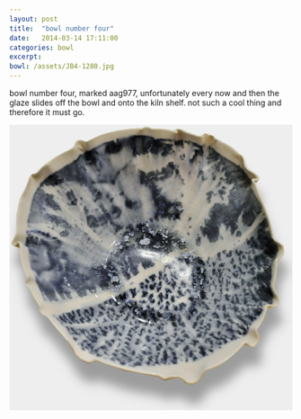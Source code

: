 ```yaml
---
layout: post
title:  "bowl number four"
date:   2014-03-14 17:11:00
categories: bowl
excerpt: 
bowl: /assets/JB4-1280.jpg
---
```



bowl number four, marked aag977, unfortunately every now and then the glaze slides off the bowl and onto the kiln shelf. not such a cool thing and therefore it must go. 

<img src="/assets/JB4-1280.jpg" class="bowl-large"/>




